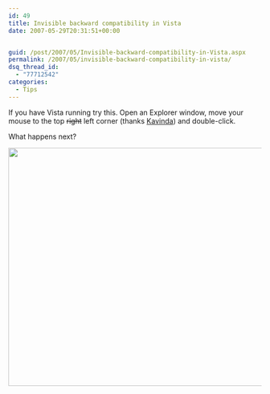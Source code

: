```yaml
---
id: 49
title: Invisible backward compatibility in Vista
date: 2007-05-29T20:31:51+00:00


guid: /post/2007/05/Invisible-backward-compatibility-in-Vista.aspx
permalink: /2007/05/invisible-backward-compatibility-in-vista/
dsq_thread_id:
  - "77712542"
categories:
  - Tips
---
```

<P>If you have Vista running try this. Open an Explorer window, move your mouse to the top <STRIKE>right</STRIKE> left corner (thanks <A href="http://www.kavinda.net">Kavinda</A>) and double-click.</P>
<P>What happens next?</P>
<P><A href="http://www.merill.net/wp-content/uploads/binary/InvisiblebackwardcompatibilityinVista_E13A/Computer4.jpg" atomicselection="true"><IMG height=475 src="http://www.merill.net/wp-content/uploads/binary/InvisiblebackwardcompatibilityinVista_E13A/Computer_thumb2.jpg" width=621 border=0></A></P>
